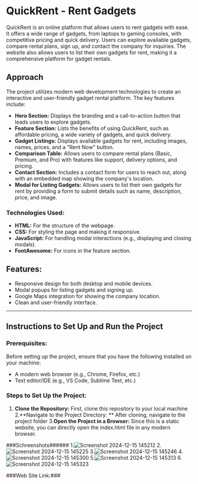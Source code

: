 # QuickRent - Rent Gadgets 

QuickRent is an online platform that allows users to rent gadgets with ease. It offers a wide range of gadgets, from laptops to gaming consoles, with competitive pricing and quick delivery. Users can explore available gadgets, compare rental plans, sign up, and contact the company for inquiries. The website also allows users to list their own gadgets for rent, making it a comprehensive platform for gadget rentals.

## Approach

The project utilizes modern web development technologies to create an interactive and user-friendly gadget rental platform. The key features include:

- **Hero Section:** Displays the branding and a call-to-action button that leads users to explore gadgets.
- **Feature Section:** Lists the benefits of using QuickRent, such as affordable pricing, a wide variety of gadgets, and quick delivery.
- **Gadget Listings:** Displays available gadgets for rent, including images, names, prices, and a "Rent Now" button.
- **Comparison Table:** Allows users to compare rental plans (Basic, Premium, and Pro) with features like support, delivery options, and pricing.
- **Contact Section:** Includes a contact form for users to reach out, along with an embedded map showing the company's location.
- **Modal for Listing Gadgets:** Allows users to list their own gadgets for rent by providing a form to submit details such as name, description, price, and image.

### Technologies Used:
- **HTML:** For the structure of the webpage.
- **CSS:** For styling the page and making it responsive.
- **JavaScript:** For handling modal interactions (e.g., displaying and closing modals).
- **FontAwesome:** For icons in the feature section.

## Features:
- Responsive design for both desktop and mobile devices.
- Modal popups for listing gadgets and signing up.
- Google Maps integration for showing the company location.
- Clean and user-friendly interface.

---

## Instructions to Set Up and Run the Project

### Prerequisites:
Before setting up the project, ensure that you have the following installed on your machine:
- A modern web browser (e.g., Chrome, Firefox, etc.)
- Text editor/IDE (e.g., VS Code, Sublime Text, etc.)

### Steps to Set Up the Project:

1. **Clone the Repository:**
   First, clone this repository to your local machine
2.**Navigate to the Project Directory: **
   After cloning, navigate to the project folder
3.**Open the Project in a Browser:**
   Since this is a static website, you can directly open the index.html file in any modern browser.

###Schreenshots######
1.![Screenshot 2024-12-15 145212](https://github.com/user-attachments/assets/f86dc517-3ad0-4386-9094-70ff7f2393d1)
2.![Screenshot 2024-12-15 145225](https://github.com/user-attachments/assets/a75fb153-3a3f-4341-a264-ea1f4758f399)
3.![Screenshot 2024-12-15 145246](https://github.com/user-attachments/assets/eeead960-7fda-4e94-9177-e15e577ffbfa)
4.![Screenshot 2024-12-15 145300](https://github.com/user-attachments/assets/ed9e9ca8-4e25-4374-bb04-53df6be67869)
5.![Screenshot 2024-12-15 145313](https://github.com/user-attachments/assets/85c9d4a7-3c6f-44a1-8eae-814399b181f4)
6.![Screenshot 2024-12-15 145323](https://github.com/user-attachments/assets/832d8873-94fa-463c-8d95-94242bdaecb6)

###Web Site Link:###



